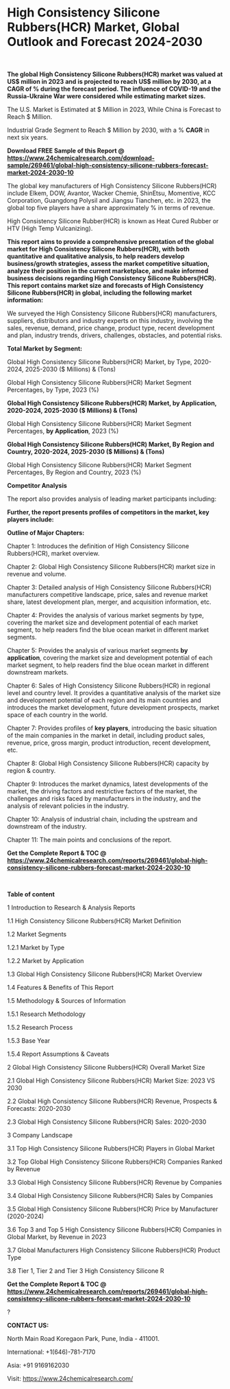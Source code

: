 <h1>High Consistency Silicone Rubbers(HCR) Market, Global Outlook and Forecast 2024-2030</h1><br/><p><strong>The global High Consistency Silicone Rubbers(HCR) market was valued at US$ million in 2023 and is projected to reach US$ million by 2030, at a <strong>CAGR</strong> of % during the forecast period. The influence of COVID-19 and the Russia-Ukraine War were considered while estimating market sizes.</strong></p>
 
 
 
 <p>The U.S. Market is Estimated at $ Million in 2023, While China is Forecast to Reach $ Million.</p>
 
 
 
 <p>Industrial Grade Segment to Reach $ Million by 2030, with a % <strong>CAGR</strong> in next six years.</p>
 
 
 
 <div><b>Download FREE Sample of this Report @ <a href="https://www.24chemicalresearch.com/download-sample/269461/global-high-consistency-silicone-rubbers-forecast-market-2024-2030-10">https://www.24chemicalresearch.com/download-sample/269461/global-high-consistency-silicone-rubbers-forecast-market-2024-2030-10</a></b></div>
 
 
 
 <p>The global key manufacturers of High Consistency Silicone Rubbers(HCR) include Elkem, DOW, Avantor, Wacker Chemie, ShinEtsu, Momentive, KCC Corporation, Guangdong Polysil and Jiangsu Tianchen, etc. in 2023, the global top five players have a share approximately % in terms of revenue.</p>
 
 
 
 <p>High Consistency Silicone Rubber(HCR) is known as Heat Cured Rubber or HTV (High Temp Vulcanizing).</p>
 
 
 
 <p><strong>This report aims to provide a comprehensive presentation of the global market for High Consistency Silicone Rubbers(HCR), with both quantitative and qualitative analysis, to help readers develop business/growth strategies, assess the market competitive situation, analyze their position in the current marketplace, and make informed business decisions regarding High Consistency Silicone Rubbers(HCR). This report contains market size and forecasts of High Consistency Silicone Rubbers(HCR) in global, including the following market information:</strong></p>
 
 
 
 <p>We surveyed the High Consistency Silicone Rubbers(HCR) manufacturers, suppliers, distributors and industry experts on this industry, involving the sales, revenue, demand, price change, product type, recent development and plan, industry trends, drivers, challenges, obstacles, and potential risks.</p>
 
 
 
 <p><strong>Total Market by Segment:</strong></p>
 
 
 
 <p>Global High Consistency Silicone Rubbers(HCR) Market, by Type, 2020-2024, 2025-2030 ($ Millions) & (Tons)</p>
 
 
 
 <p>Global High Consistency Silicone Rubbers(HCR) Market Segment Percentages, by Type, 2023 (%)</p>
 
 
 
 <p><strong>Global High Consistency Silicone Rubbers(HCR) Market, <strong>by Application</strong>, 2020-2024, 2025-2030 ($ Millions) & (Tons)</strong></p>
 
 
 
 <p>Global High Consistency Silicone Rubbers(HCR) Market Segment Percentages, <strong>by Application</strong>, 2023 (%)</p>
 
 
 
 <p><strong>Global High Consistency Silicone Rubbers(HCR) Market, By Region and Country, 2020-2024, 2025-2030 ($ Millions) & (Tons)</strong></p>
 
 
 
 <p>Global High Consistency Silicone Rubbers(HCR) Market Segment Percentages, By Region and Country, 2023 (%)</p>
 
 
 
 <p><strong>Competitor Analysis</strong></p>
 
 
 
 <p>The report also provides analysis of leading market participants including:</p>
 
 
 
 <p><strong>Further, the report presents profiles of competitors in the market, <strong>key players</strong> include:</strong></p>
 
 
 
 <p><strong>Outline of Major Chapters:</strong></p>
 
 
 
 <p>Chapter 1: Introduces the definition of High Consistency Silicone Rubbers(HCR), market overview.</p>
 
 
 
 <p>Chapter 2: Global High Consistency Silicone Rubbers(HCR) market size in revenue and volume.</p>
 
 
 
 <p>Chapter 3: Detailed analysis of High Consistency Silicone Rubbers(HCR) manufacturers competitive landscape, price, sales and revenue market share, latest development plan, merger, and acquisition information, etc.</p>
 
 
 
 <p>Chapter 4: Provides the analysis of various market segments by type, covering the market size and development potential of each market segment, to help readers find the blue ocean market in different market segments.</p>
 
 
 
 <p>Chapter 5: Provides the analysis of various market segments <strong>by application</strong>, covering the market size and development potential of each market segment, to help readers find the blue ocean market in different downstream markets.</p>
 
 
 
 <p>Chapter 6: Sales of High Consistency Silicone Rubbers(HCR) in regional level and country level. It provides a quantitative analysis of the market size and development potential of each region and its main countries and introduces the market development, future development prospects, market space of each country in the world.</p>
 
 
 
 <p>Chapter 7: Provides profiles of <strong>key players</strong>, introducing the basic situation of the main companies in the market in detail, including product sales, revenue, price, gross margin, product introduction, recent development, etc.</p>
 
 
 
 <p>Chapter 8: Global High Consistency Silicone Rubbers(HCR) capacity by region & country.</p>
 
 
 
 <p>Chapter 9: Introduces the market dynamics, latest developments of the market, the driving factors and restrictive factors of the market, the challenges and risks faced by manufacturers in the industry, and the analysis of relevant policies in the industry.</p>
 
 
 
 <p>Chapter 10: Analysis of industrial chain, including the upstream and downstream of the industry.</p>
 
 
 
 <p>Chapter 11: The main points and conclusions of the report.</p>
 
 
 
 <div><b>Get the Complete Report & TOC @ <a href="https://www.24chemicalresearch.com/reports/269461/global-high-consistency-silicone-rubbers-forecast-market-2024-2030-10">https://www.24chemicalresearch.com/reports/269461/global-high-consistency-silicone-rubbers-forecast-market-2024-2030-10</a></b></div>
 
 
 
 <p><br />
 
 <b>Table of content</b></p>
 
 
 
 <p>1 Introduction to Research & Analysis Reports<br />
 
 1.1 High Consistency Silicone Rubbers(HCR) Market Definition<br />
 
 1.2 Market Segments<br />
 
 1.2.1 Market by Type<br />
 
 1.2.2 Market by Application<br />
 
 1.3 Global High Consistency Silicone Rubbers(HCR) Market Overview<br />
 
 1.4 Features & Benefits of This Report<br />
 
 1.5 Methodology & Sources of Information<br />
 
 1.5.1 Research Methodology<br />
 
 1.5.2 Research Process<br />
 
 1.5.3 Base Year<br />
 
 1.5.4 Report Assumptions & Caveats<br />
 
 2 Global High Consistency Silicone Rubbers(HCR) Overall Market Size<br />
 
 2.1 Global High Consistency Silicone Rubbers(HCR) Market Size: 2023 VS 2030<br />
 
 2.2 Global High Consistency Silicone Rubbers(HCR) Revenue, Prospects & Forecasts: 2020-2030<br />
 
 2.3 Global High Consistency Silicone Rubbers(HCR) Sales: 2020-2030<br />
 
 3 Company Landscape<br />
 
 3.1 Top High Consistency Silicone Rubbers(HCR) Players in Global Market<br />
 
 3.2 Top Global High Consistency Silicone Rubbers(HCR) Companies Ranked by Revenue<br />
 
 3.3 Global High Consistency Silicone Rubbers(HCR) Revenue by Companies<br />
 
 3.4 Global High Consistency Silicone Rubbers(HCR) Sales by Companies<br />
 
 3.5 Global High Consistency Silicone Rubbers(HCR) Price by Manufacturer (2020-2024)<br />
 
 3.6 Top 3 and Top 5 High Consistency Silicone Rubbers(HCR) Companies in Global Market, by Revenue in 2023<br />
 
 3.7 Global Manufacturers High Consistency Silicone Rubbers(HCR) Product Type<br />
 
 3.8 Tier 1, Tier 2 and Tier 3 High Consistency Silicone R</p>
 
 
 
 <div><b>Get the Complete Report & TOC @ <a href="https://www.24chemicalresearch.com/reports/269461/global-high-consistency-silicone-rubbers-forecast-market-2024-2030-10">https://www.24chemicalresearch.com/reports/269461/global-high-consistency-silicone-rubbers-forecast-market-2024-2030-10</a></b></div>
 
 
 
 <p>? </p>
 
 
 
 <p><b>CONTACT US:</b><br />
 
 North Main Road Koregaon Park, Pune, India - 411001.<br />
 
 International: +1(646)-781-7170<br />
 
 Asia: +91 9169162030<br />
 
 Visit: <a href="https://www.24chemicalresearch.com/">https://www.24chemicalresearch.com/</a></p>